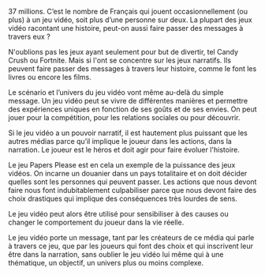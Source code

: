 37 millions. C’est le nombre de Français qui jouent occasionnellement (ou plus) à un jeu vidéo, soit plus d’une personne sur deux.
La plupart des jeux vidéo racontant une histoire, peut-on aussi faire passer des messages à travers eux ?

N'oublions pas les jeux ayant seulement pour but de divertir, tel Candy Crush ou Fortnite. Mais si l'ont se concentre sur les jeux narratifs. Ils peuvent faire passer des messages à travers leur histoire, comme le font les livres ou encore les films.

Le scénario et l’univers du jeu vidéo vont même au-delà du simple message. Un jeu vidéo peut se vivre de différentes manières et permettre des expériences uniques en fonction de ses goûts et de ses envies. On peut jouer pour la compétition, pour les relations sociales ou pour découvrir.

Si le jeu vidéo a un pouvoir narratif, il est hautement plus puissant que les autres médias parce qu’il implique le joueur dans les actions, dans la narration. Le joueur est le héros et doit agir pour faire évoluer l'histoire.

Le jeu Papers Please est en cela un exemple de la puissance des jeux vidéos.
On incarne un douanier dans un pays totalitaire et on doit décider quelles sont les personnes qui peuvent passer. Les actions que nous devont faire nous font indubitablement culpabiliser parce que nous devont faire des choix drastiques qui implique des conséquences très lourdes de sens.

Le jeu vidéo peut alors être utilisé pour sensibiliser à des causes ou changer le comportement du joueur dans la vie réelle.

Le jeu vidéo porte un message, tant par les créateurs de ce média qui parle à travers ce jeu, que par les joueurs qui font des choix et qui inscrivent leur être dans la narration, sans oublier le jeu vidéo lui même qui à une thématique, un objectif, un univers plus ou moins complexe.